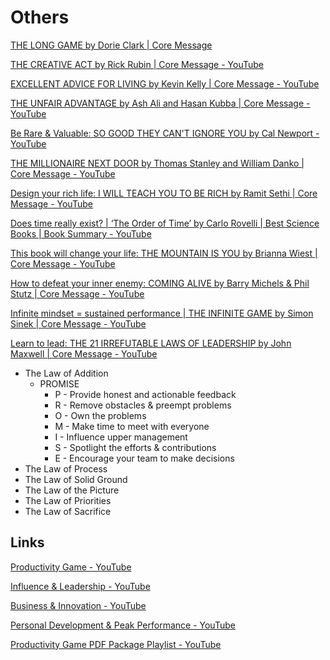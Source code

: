 # Others

[THE LONG GAME by Dorie Clark | Core Message](https://www.youtube.com/watch?v=s5T-YLPTfiU)

[THE CREATIVE ACT by Rick Rubin | Core Message - YouTube](https://www.youtube.com/watch?v=eDwSiuTJ434)

[EXCELLENT ADVICE FOR LIVING by Kevin Kelly | Core Message - YouTube](https://www.youtube.com/watch?v=vywKzdaxXK8&ab_channel=ProductivityGame)

[THE UNFAIR ADVANTAGE by Ash Ali and Hasan Kubba | Core Message - YouTube](https://www.youtube.com/watch?v=FXty4TQQWoU)

[Be Rare & Valuable: SO GOOD THEY CAN'T IGNORE YOU by Cal Newport - YouTube](https://www.youtube.com/watch?v=DFjTD8v7xuw)

[THE MILLIONAIRE NEXT DOOR by Thomas Stanley and William Danko | Core Message - YouTube](https://www.youtube.com/watch?v=aYy7QK1MDk4)

[Design your rich life: I WILL TEACH YOU TO BE RICH by Ramit Sethi | Core Message - YouTube](https://www.youtube.com/watch?v=vybSDRL6C3g)

[Does time really exist? | ‘The Order of Time’ by Carlo Rovelli | Best Science Books | Book Summary - YouTube](https://www.youtube.com/watch?v=fS_2NqD1K8s)

[This book will change your life: THE MOUNTAIN IS YOU by Brianna Wiest | Core Message - YouTube](https://www.youtube.com/watch?v=neIfuuLNUzU)

[How to defeat your inner enemy: COMING ALIVE by Barry Michels & Phil Stutz | Core Message - YouTube](https://www.youtube.com/watch?v=AFFPoz8bPZ0)

[Infinite mindset = sustained performance | THE INFINITE GAME by Simon Sinek | Core Message - YouTube](https://www.youtube.com/watch?v=jQU36VGWV_o)

[Learn to lead: THE 21 IRREFUTABLE LAWS OF LEADERSHIP by John Maxwell | Core Message - YouTube](https://www.youtube.com/watch?v=QQhdiktL99w)

- The Law of Addition
  - PROMISE
    - P - Provide honest and actionable feedback
    - R - Remove obstacles & preempt problems
    - O - Own the problems
    - M - Make time to meet with everyone
    - I - Influence upper management
    - S - Spotlight the efforts & contributions
    - E - Encourage your team to make decisions
- The Law of Process
- The Law of Solid Ground
- The Law of the Picture
- The Law of Priorities
- The Law of Sacrifice

## Links

[Productivity Game - YouTube](https://www.youtube.com/@ProductivityGame)

[Influence & Leadership - YouTube](https://www.youtube.com/playlist?list=PL38v62je9cXbxHcw4XNXuQ5eD47q4FXpE)

[Business & Innovation - YouTube](https://www.youtube.com/playlist?list=PL38v62je9cXZD5zvh6IDvAO0IosoPWgdo)

[Personal Development & Peak Performance - YouTube](https://www.youtube.com/playlist?list=PL38v62je9cXb98wDY5q3fW-qN-KbQQeZa)

[Productivity Game PDF Package Playlist - YouTube](https://www.youtube.com/playlist?list=PL38v62je9cXZuHv6WixrJr2zA2LJU0dYu)
